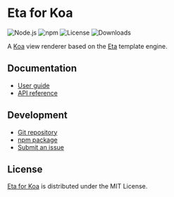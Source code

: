 # Eta for Koa
![Node.js](https://badgen.net/npm/node/@cedx/koa-eta) ![npm](https://badgen.net/npm/v/@cedx/koa-eta) ![License](https://badgen.net/npm/license/@cedx/koa-eta) ![Downloads](https://badgen.net/npm/dt/@cedx/koa-eta)

A [Koa](https://koajs.com) view renderer based on the [Eta](https://eta.js.org) template engine.

## Documentation
- [User guide](https://docs.belin.io/koa-eta)
- [API reference](https://docs.belin.io/koa-eta/api)

## Development
- [Git repository](https://github.com/cedx/koa-eta)
- [npm package](https://www.npmjs.com/package/@cedx/koa-eta)
- [Submit an issue](https://github.com/cedx/koa-eta/issues)

## License
[Eta for Koa](https://github.com/cedx/koa-eta) is distributed under the MIT License.
